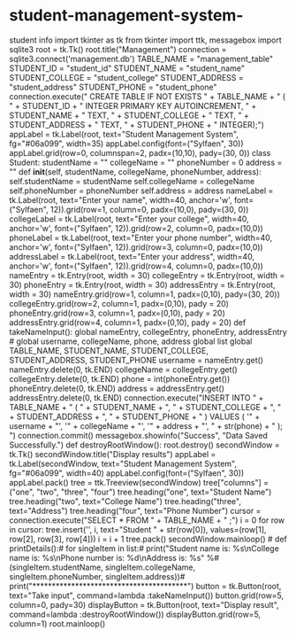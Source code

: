 # student-management-system-
student info
import tkinter as tk
from tkinter import ttk, messagebox
import sqlite3
root = tk.Tk()
root.title("Management")
connection = sqlite3.connect('management.db')
TABLE_NAME = "management_table"
STUDENT_ID = "student_id"
STUDENT_NAME = "student_name"
STUDENT_COLLEGE = "student_college"
STUDENT_ADDRESS = "student_address"
STUDENT_PHONE = "student_phone"
connection.execute(" CREATE TABLE IF NOT EXISTS " + TABLE_NAME + " ( " + STUDENT_ID + " INTEGER PRIMARY KEY AUTOINCREMENT, " + STUDENT_NAME + " TEXT, " + STUDENT_COLLEGE + " TEXT, " + STUDENT_ADDRESS + " TEXT, " + STUDENT_PHONE + " INTEGER);")
appLabel = tk.Label(root, text="Student Management System", fg="#06a099", width=35)
appLabel.config(font=("Sylfaen", 30))
appLabel.grid(row=0, columnspan=2, padx=(10,10), pady=(30, 0))
class Student:
    studentName = ""
    collegeName = ""
    phoneNumber = 0
    address = ""
    def __init__(self, studentName, collegeName, phoneNumber, address):
        self.studentName = studentName
        self.collegeName = collegeName
        self.phoneNumber = phoneNumber
        self.address = address
nameLabel = tk.Label(root, text="Enter your name", width=40, anchor='w', font=("Sylfaen", 12)).grid(row=1, column=0, padx=(10,0), pady=(30, 0))
collegeLabel = tk.Label(root, text="Enter your college", width=40, anchor='w', font=("Sylfaen", 12)).grid(row=2, column=0, padx=(10,0))
phoneLabel = tk.Label(root, text="Enter your phone number", width=40, anchor='w', font=("Sylfaen", 12)).grid(row=3, column=0, padx=(10,0))
addressLabel = tk.Label(root, text="Enter your address", width=40, anchor='w', font=("Sylfaen", 12)).grid(row=4, column=0, padx=(10,0))
nameEntry = tk.Entry(root, width = 30)
collegeEntry = tk.Entry(root, width = 30)
phoneEntry = tk.Entry(root, width = 30)
addressEntry = tk.Entry(root, width = 30)
nameEntry.grid(row=1, column=1, padx=(0,10), pady=(30, 20))
collegeEntry.grid(row=2, column=1, padx=(0,10), pady = 20)
phoneEntry.grid(row=3, column=1, padx=(0,10), pady = 20)
addressEntry.grid(row=4, column=1, padx=(0,10), pady = 20)
def takeNameInput():
    global nameEntry, collegeEntry, phoneEntry, addressEntry
    # global username, collegeName, phone, address
    global list
    global TABLE_NAME, STUDENT_NAME, STUDENT_COLLEGE, STUDENT_ADDRESS, STUDENT_PHONE
    username = nameEntry.get()
    nameEntry.delete(0, tk.END)
    collegeName = collegeEntry.get()
    collegeEntry.delete(0, tk.END)
    phone = int(phoneEntry.get())
    phoneEntry.delete(0, tk.END)
    address = addressEntry.get()
    addressEntry.delete(0, tk.END)
    connection.execute("INSERT INTO " + TABLE_NAME + " ( " + STUDENT_NAME + ", " + STUDENT_COLLEGE + ", " + STUDENT_ADDRESS + ", " + STUDENT_PHONE + " ) VALUES ( '" + username + "', '" + collegeName + "', '" + address + "', " + str(phone) + " ); ")
    connection.commit()
    messagebox.showinfo("Success", "Data Saved Successfully.")
def destroyRootWindow():
    root.destroy()
    secondWindow = tk.Tk()
    secondWindow.title("Display results")
    appLabel = tk.Label(secondWindow, text="Student Management System", fg="#06a099", width=40)
    appLabel.config(font=("Sylfaen", 30))
    appLabel.pack()
    tree = ttk.Treeview(secondWindow)
    tree["columns"] = ("one", "two", "three", "four")
    tree.heading("one", text="Student Name")
    tree.heading("two", text="College Name")
    tree.heading("three", text="Address")
    tree.heading("four", text="Phone Number")
    cursor = connection.execute("SELECT * FROM " + TABLE_NAME + " ;")
    i = 0
    for row in cursor:
        tree.insert('', i, text="Student " + str(row[0]), values=(row[1], row[2], row[3], row[4]))
        i = i + 1
        tree.pack()
        secondWindow.mainloop()
        # def printDetails():# for singleItem in list:# print("Student name is: %s\nCollege name is: %s\nPhone number is: %d\nAddress is: %s" %# (singleItem.studentName, singleItem.collegeName, singleItem.phoneNumber, singleItem.address))# print("****************************************")
button = tk.Button(root, text="Take input", command=lambda :takeNameInput())
button.grid(row=5, column=0, pady=30)
displayButton = tk.Button(root, text="Display result", command=lambda :destroyRootWindow())
displayButton.grid(row=5, column=1)
root.mainloop()

